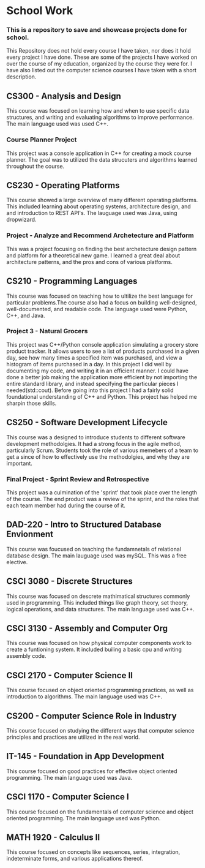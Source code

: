 # School Work
### This is a repository to save and showcase projects done for school. 
This Repository does not hold every course I have taken, nor does it hold every project I have done. These are some of the projects I have worked on over the course of my education, organized by the course they were for. I have also listed out the computer science courses I have taken with a short description.  

## CS300 - Analysis and Design
This course was focused on learning how and when to use specific data structures, and writing and evaluating algorithms to improve performance. The main language used was used C++.  

### Course Planner Project
This project was a console application in C++ for creating a mock course planner. The goal was to utilized the data strucuters and algorithms learned throughout the course. 

## CS230 - Operating Platforms
This course showed a large overview of many different operating platforms. This included learning about operating systems, architecture design, and and introduction to REST API's. The lauguage used was Java, using dropwizard. 

### Project - Analyze and Recommend Archetecture and Platform
This was a project focusing on finding the best archetecture design pattern and platform for a theoretical new game. I learned a great deal about architecture patterns, and the pros and cons of various platforms. 

## CS210 - Programming Languages
This course was focused on teaching how to ultilize the best language for particular problems.The course also had a focus on building well-designed, well-documented, and readable code. The language used were Python, C++, and Java.

### Project 3 - Natural Grocers
This project was C++/Python console application simulating a grocery store product tracker. It allows users to see a list of products purchased in a given day, see how many times a specified item was purchased, and view a histogram of items purchased in a day.
In this project I did well by documenting my code, and writing it in an efficient manner. I could have done a better job making the application more efficient by not importing the entire standard library, and instead specifying the particular pieces I needed(std::cout). Before going into this project I had a fairly solid foundational understanding of C++ and Python. This project has helped me sharpin those skills. 

## CS250 - Software Development Lifecycle
This course was a designed to introduce students to different software development methodolgies. It had a strong focus in the agile method, particularly Scrum. Students took the role of various memebers of a team to get a since of how to effectively use the methodolgies, and why they are important.   

### Final Project - Sprint Review and Retrospective
This project was a culmination of the 'sprint' that took place over the length of the course. The end product was a review of the sprint, and the roles that each team member had during the course of it. 

## DAD-220 - 	Intro to Structured Database Envionment
This course was foucused on teaching the fundamnetals of relational database design. The main lauguage used was mySQL. This was a free elective. 

## CSCI 3080 - Discrete Structures
This course was focused on descrete mathimatical structures commonly used in programming. This included things like graph theory, set theory, logical operations, and data structures. The main language used was C++.

## CSCI 3130 - Assembly and Computer Org
This course was focused on how physical computer components work to create a funtioning system. It included builing a basic cpu and writing assembly code. 

## CSCI 2170 - Computer Science II
This course focused on object oriented programming practices, as well as introduction to algorithms. The main language used was C++.

## CS200 - Computer Science Role in Industry
This course focused on studying the different ways that computer science principles and practices are utilized in the real world. 

## IT-145 - Foundation in App Development
This course focused on good practices for effective object oriented programming. The main language used was Java.  

## CSCI 1170 - Computer Science I
This course focused on the fundamentals of computer science and object oriented programming. The main language used was Python. 

## MATH 1920 - Calculus II
This course focused on concepts like sequences, series, integration, indeterminate forms, and various applications thereof. 

